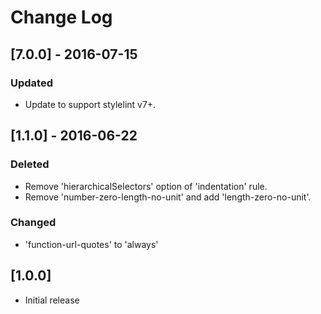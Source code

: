 # Change Log

## [7.0.0] - 2016-07-15

### Updated
- Update to support stylelint v7+.


## [1.1.0] - 2016-06-22

### Deleted
- Remove 'hierarchicalSelectors' option of 'indentation' rule.
- Remove 'number-zero-length-no-unit' and add 'length-zero-no-unit'.

### Changed
- 'function-url-quotes' to 'always'


## [1.0.0]

* Initial release